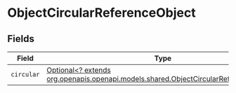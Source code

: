 # ObjectCircularReferenceObject


## Fields

| Field                                                                                                                                        | Type                                                                                                                                         | Required                                                                                                                                     | Description                                                                                                                                  |
| -------------------------------------------------------------------------------------------------------------------------------------------- | -------------------------------------------------------------------------------------------------------------------------------------------- | -------------------------------------------------------------------------------------------------------------------------------------------- | -------------------------------------------------------------------------------------------------------------------------------------------- |
| `circular`                                                                                                                                   | [Optional<? extends org.openapis.openapi.models.shared.ObjectCircularReferenceObject>](../../models/shared/ObjectCircularReferenceObject.md) | :heavy_minus_sign:                                                                                                                           | N/A                                                                                                                                          |